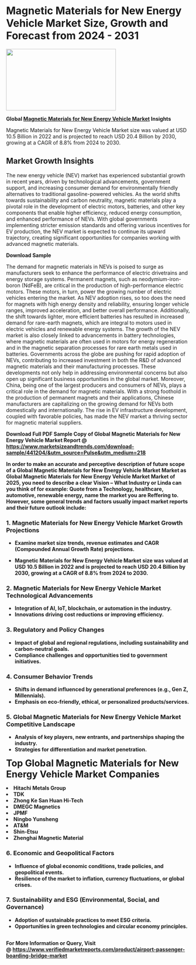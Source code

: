 <H1>Magnetic Materials for New Energy Vehicle Market Size, Growth and Forecast from 2024 - 2031</H1><img class="aligncenter size-medium wp-image-584254" src="https://thirdeyenews.in/wp-content/uploads/2024/09/Global-Market-Research-300x168.jpeg" alt="" width="300" height="168" /><p><strong>Global&nbsp;<a href="https://www.marketsizeandtrends.com/download-sample/441204/&amp;utm_source=Pulse&amp;utm_medium=218">Magnetic Materials for New Energy Vehicle Market</a> Insights</strong></p><p>Magnetic Materials for New Energy Vehicle Market size was valued at USD 10.5 Billion in 2022 and is projected to reach USD 20.4 Billion by 2030, growing at a CAGR of 8.8% from 2024 to 2030.</p><p><h2>Market Growth Insights</h2> <p>The new energy vehicle (NEV) market has experienced substantial growth in recent years, driven by technological advancements, government support, and increasing consumer demand for environmentally friendly alternatives to traditional gasoline-powered vehicles. As the world shifts towards sustainability and carbon neutrality, magnetic materials play a pivotal role in the development of electric motors, batteries, and other key components that enable higher efficiency, reduced energy consumption, and enhanced performance of NEVs. With global governments implementing stricter emission standards and offering various incentives for EV production, the NEV market is expected to continue its upward trajectory, creating significant opportunities for companies working with advanced magnetic materials.</p> <p><strong>Download Sample</strong></p> <p>The demand for magnetic materials in NEVs is poised to surge as manufacturers seek to enhance the performance of electric drivetrains and energy storage systems. Permanent magnets, such as neodymium-iron-boron (NdFeB), are critical in the production of high-performance electric motors. These motors, in turn, power the growing number of electric vehicles entering the market. As NEV adoption rises, so too does the need for magnets with high energy density and reliability, ensuring longer vehicle ranges, improved acceleration, and better overall performance. Additionally, the shift towards lighter, more efficient batteries has resulted in increased demand for rare-earth magnets, which are integral to motors used in electric vehicles and renewable energy systems. The growth of the NEV market is also closely linked to advancements in battery technologies, where magnetic materials are often used in motors for energy regeneration and in the magnetic separation processes for rare earth metals used in batteries. Governments across the globe are pushing for rapid adoption of NEVs, contributing to increased investment in both the R&D of advanced magnetic materials and their manufacturing processes. These developments not only help in addressing environmental concerns but also open up significant business opportunities in the global market. Moreover, China, being one of the largest producers and consumers of NEVs, plays a critical role in the demand for magnetic materials. With a strong foothold in the production of permanent magnets and their applications, Chinese manufacturers are capitalizing on the growing demand for NEVs both domestically and internationally. The rise in EV infrastructure development, coupled with favorable policies, has made the NEV market a thriving sector for magnetic material suppliers. <p><strong></p><p><span class=""><strong>Download Full PDF Sample Copy of Global Magnetic Materials for New Energy Vehicle Market Report</strong> @ <a href="https://www.marketsizeandtrends.com/download-sample/441204/&amp;utm_source=Pulse&amp;utm_medium=218" target="_blank">https://www.marketsizeandtrends.com/download-sample/441204/&amp;utm_source=Pulse&amp;utm_medium=218</a></span></p><p>In order to make an accurate and perceptive description of future scope of a Global&nbsp;Magnetic Materials for New Energy Vehicle Market Market as Global&nbsp;Magnetic Materials for New Energy Vehicle Market Market of 2025, you need to describe a clear Vision &ndash; What Industry or Linda can you think of for example: Quote from a Technology, healthcare, automotive, renewable energy, name the market you are Reffering to. However, some general trends and factors usually impact market reports and their future outlook include:</p><h3>1.&nbsp;<strong>Magnetic Materials for New Energy Vehicle Market Growth Projections</strong></h3><ul><li>Examine market size trends, revenue estimates and CAGR (Compounded Annual Growth Rate) projections.</li><li><p>Magnetic Materials for New Energy Vehicle Market size was valued at USD 10.5 Billion in 2022 and is projected to reach USD 20.4 Billion by 2030, growing at a CAGR of 8.8% from 2024 to 2030.</p></li></ul><h3>2.&nbsp;<strong>Magnetic Materials for New Energy Vehicle Market Technological Advancements</strong></h3><ul><li>Integration of AI, IoT, blockchain, or automation in the industry.</li><li>Innovations driving cost reductions or improving efficiency.</li></ul><h3>3.&nbsp;<strong>Regulatory and Policy Changes</strong></h3><ul><li>Impact of global and regional regulations, including sustainability and carbon-neutral goals.</li><li>Compliance challenges and opportunities tied to government initiatives.</li></ul><h3>4.&nbsp;<strong>Consumer Behavior Trends</strong></h3><ul><li>Shifts in demand influenced by generational preferences (e.g., Gen Z, Millennials).</li><li>Emphasis on eco-friendly, ethical, or personalized products/services.</li></ul><h3>5.&nbsp;<strong>Global Magnetic Materials for New Energy Vehicle Market Competitive Landscape</strong></h3><ul><li>Analysis of key players, new entrants, and partnerships shaping the industry.</li><li>Strategies for differentiation and market penetration.</li></ul><p data-pm-slice="1 1 []"><span style="color: inherit; font-family: inherit; font-size: 25px;">Top Global Magnetic Materials for New Energy Vehicle Market Companies</span></p><div class="" data-test-id=""><p><li>Hitachi Metals Group</li><li> TDK</li><li> Zhong Ke San Huan Hi-Tech</li><li> DMEGC Magnetics</li><li> JPMF</li><li> Ningbo Yunsheng</li><li> AT&M</li><li> Shin-Etsu</li><li> Zhenghai Magnetic Material</li></p></div><h3>6.&nbsp;<strong>Economic and Geopolitical Factors</strong></h3><ul><li>Influence of global economic conditions, trade policies, and geopolitical events.</li><li>Resilience of the market to inflation, currency fluctuations, or global crises.</li></ul><h3>7.&nbsp;<strong>Sustainability and ESG (Environmental, Social, and Governance)</strong></h3><ul><li>Adoption of sustainable practices to meet ESG criteria.</li><li>Opportunities in green technologies and circular economy principles.</li></ul><h2><strong style="font-size: 14px;">For More Information or Query, Visit @&nbsp;</strong><a style="background-color: #ffffff; font-size: 14px;" href="https://www.marketsizeandtrends.com/report/magnetic-materials-for-new-energy-vehicle-market/" target="_blank">https://www.verifiedmarketreports.com/product/airport-passenger-boarding-bridge-market</a></h2>
